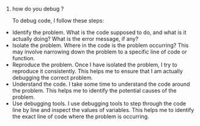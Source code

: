 1. how do you debug ?
  
   To debug code, I follow these steps:

* Identify the problem. What is the code supposed to do, and what is it actually doing? What is the error message, if any?
* Isolate the problem. Where in the code is the problem occurring? This may involve narrowing down the problem to a specific line of code or function.
* Reproduce the problem. Once I have isolated the problem, I try to reproduce it consistently. This helps me to ensure that I am actually debugging the correct problem.
* Understand the code. I take some time to understand the code around the problem. This helps me to identify the potential causes of the problem.
* Use debugging tools. I use debugging tools to step through the code line by line and inspect the values of variables. This helps me to identify the exact line of code where the problem is occurring.
